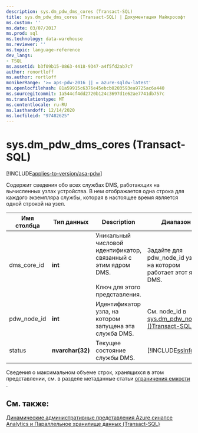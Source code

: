 ```yaml
---
description: sys.dm_pdw_dms_cores (Transact-SQL)
title: sys.dm_pdw_dms_cores (Transact-SQL) | Документация Майкрософт
ms.custom: ''
ms.date: 03/07/2017
ms.prod: sql
ms.technology: data-warehouse
ms.reviewer: ''
ms.topic: language-reference
dev_langs:
- TSQL
ms.assetid: b3f09b15-0863-4418-9347-a4f5fd2ab7c7
author: ronortloff
ms.author: rortloff
monikerRange: '>= aps-pdw-2016 || = azure-sqldw-latest'
ms.openlocfilehash: 81a59915c6376e45ebcb0203593ea9725ac6a440
ms.sourcegitcommit: 1a544cf4dd2720b124c3697d1e62ae7741db757c
ms.translationtype: MT
ms.contentlocale: ru-RU
ms.lasthandoff: 12/14/2020
ms.locfileid: "97482625"
---
```

# <a name="sysdm_pdw_dms_cores-transact-sql"></a>sys.dm_pdw_dms_cores (Transact-SQL)
[!INCLUDE[applies-to-version/asa-pdw](../../includes/applies-to-version/asa-pdw.md)]

  Содержит сведения обо всех службах DMS, работающих на вычисленных узлах устройства. В нем отображается одна строка для каждого экземпляра службы, которая в настоящее время является одной строкой на узел.  
  
|Имя столбца|Тип данных|Description|Диапазон|  
|-----------------|---------------|-----------------|-----------|  
|dms_core_id|**int**|Уникальный числовой идентификатор, связанный с этим ядром DMS.<br /><br /> Ключ для этого представления.|Задайте для pdw_node_id узла, на котором работает этот ядро DMS.|  
|pdw_node_id|**int**|Идентификатор узла, на котором запущена эта служба DMS.|См. node_id в [sys.dm_pdw_nodes &#40;&#41;Transact-SQL ](../../relational-databases/system-dynamic-management-views/sys-dm-pdw-nodes-transact-sql.md).|  
|status|**nvarchar(32)**|Текущее состояние службы DMS.|[!INCLUDE[ssInfoNA](../../includes/ssinfona-md.md)]|  
  
 Сведения о максимальном объеме строк, хранящихся в этом представлении, см. в разделе метаданные статьи [ограничения емкости](/azure/sql-data-warehouse/sql-data-warehouse-service-capacity-limits#metadata) .  
  
## <a name="see-also"></a>См. также:  
 [Динамические административные представления Azure синапсе Analytics и Параллельное хранилище данных &#40;Transact-SQL&#41;](../../relational-databases/system-dynamic-management-views/sql-and-parallel-data-warehouse-dynamic-management-views.md)  
  
  
